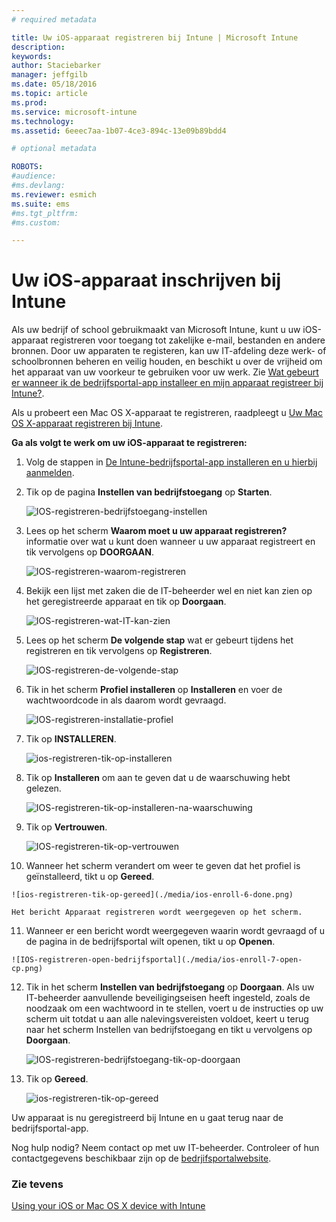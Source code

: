 ```yaml
---
# required metadata

title: Uw iOS-apparaat registreren bij Intune | Microsoft Intune
description:
keywords:
author: Staciebarker
manager: jeffgilb
ms.date: 05/18/2016
ms.topic: article
ms.prod:
ms.service: microsoft-intune
ms.technology:
ms.assetid: 6eeec7aa-1b07-4ce3-894c-13e09b89bdd4

# optional metadata

ROBOTS:
#audience:
#ms.devlang:
ms.reviewer: esmich
ms.suite: ems
#ms.tgt_pltfrm:
#ms.custom:

---
```



# Uw iOS-apparaat inschrijven bij Intune

Als uw bedrijf of school gebruikmaakt van Microsoft Intune, kunt u uw iOS-apparaat registreren voor toegang tot zakelijke e-mail, bestanden en andere bronnen. Door uw apparaten te registeren, kan uw IT-afdeling deze werk- of schoolbronnen beheren en veilig houden, en beschikt u over de vrijheid om het apparaat van uw voorkeur te gebruiken voor uw werk. Zie [Wat gebeurt er wanneer ik de bedrijfsportal-app installeer en mijn apparaat registreer bij Intune?](what-happens-if-you-install-the-company-portal-app-and-enroll-your-device-in-intune-ios.md).

Als u probeert een Mac OS X-apparaat te registreren, raadpleegt u [Uw Mac OS X-apparaat registreren bij Intune](enroll-your-device-in-intune-mac-os-x.md).



**Ga als volgt te werk om uw iOS-apparaat te registreren:**

1.  Volg de stappen in [De Intune-bedrijfsportal-app installeren en u hierbij aanmelden](install-and-sign-in-to-the-intune-company-portal-app-ios.md).

2. Tik op de pagina **Instellen van bedrijfstoegang** op **Starten**.

    ![IOS-registreren-bedrijfstoegang-instellen](./media/ios-enroll-1a-comp-access-setup.png) 

3. Lees op het scherm **Waarom moet u uw apparaat registreren?** informatie over wat u kunt doen wanneer u uw apparaat registreert en tik vervolgens op **DOORGAAN**.

    ![IOS-registreren-waarom-registreren](./media/ios-enroll-1b-why-enroll.png) 

4. Bekijk een lijst met zaken die de IT-beheerder wel en niet kan zien op het geregistreerde apparaat en tik op **Doorgaan**.

    ![IOS-registreren-wat-IT-kan-zien](./media/ios-enroll-1c-we-care-privacy.png) 

5.  Lees op het scherm **De volgende stap** wat er gebeurt tijdens het registreren en tik vervolgens op **Registreren**.

    ![IOS-registreren-de-volgende-stap](./media/ios-enroll-1d-what-comes-next.png) 

6.  Tik in het scherm **Profiel installeren** op **Installeren** en voer de wachtwoordcode in als daarom wordt gevraagd.

    ![IOS-registreren-installatie-profiel](./media/ios-enroll-2-mgt-profile-install.png) 
  
7.  Tik op **INSTALLEREN**.

    ![ios-registreren-tik-op-installeren](./media/ios-enroll-3-mgt-profile-install-2.png)    

8.  Tik op **Installeren** om aan te geven dat u de waarschuwing hebt gelezen.

    ![IOS-registreren-tik-op-installeren-na-waarschuwing](./media/ios-enroll-4-warning.png) 

9.  Tik op **Vertrouwen**.

    ![IOS-registreren-tik-op-vertrouwen](./media/ios-enroll-5-trust.png) 

10.  Wanneer het scherm verandert om weer te geven dat het profiel is geïnstalleerd, tikt u op **Gereed**.

    ![ios-registreren-tik-op-gereed](./media/ios-enroll-6-done.png) 

    Het bericht Apparaat registreren wordt weergegeven op het scherm.

11.  Wanneer er een bericht wordt weergegeven waarin wordt gevraagd of u de pagina in de bedrijfsportal wilt openen, tikt u op **Openen**.

    ![IOS-registreren-open-bedrijfsportal](./media/ios-enroll-7-open-cp.png) 

12. Tik in het scherm **Instellen van bedrijfstoegang** op **Doorgaan**. Als uw IT-beheerder aanvullende beveiligingseisen heeft ingesteld, zoals de noodzaak om een wachtwoord in te stellen, voert u de instructies op uw scherm uit totdat u aan alle nalevingsvereisten voldoet, keert u terug naar het scherm Instellen van bedrijfstoegang en tikt u vervolgens op **Doorgaan**.

    ![IOS-registreren-bedrijfstoegang-tik-op-doorgaan](./media/ios-enroll-8-comp-access-setup-compliance.png) 

13. Tik op **Gereed**. 

    ![ios-registreren-tik-op-gereed](./media/ios-enroll-9-comp-access-setup-complete.png) 

Uw apparaat is nu geregistreerd bij Intune en u gaat terug naar de bedrijfsportal-app.

Nog hulp nodig? Neem contact op met uw IT-beheerder. Controleer of hun contactgegevens beschikbaar zijn op de [bedrjifsportalwebsite](http://portal.manage.microsoft.com).

### Zie tevens
[Using your iOS or Mac OS X device with Intune](using-your-ios-or-mac-os-x-device-with-intune.md)

<!--HONumber=Jun16_HO2-->


